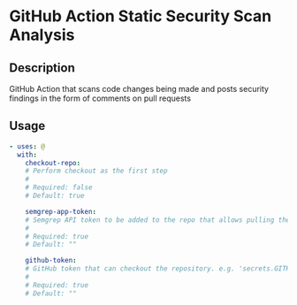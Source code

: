 # GitHub Action Static Security Scan Analysis

<!-- prettier-ignore-start -->
<!-- action-docs-description source="action.yaml" -->
## Description

GitHub Action that scans code changes being made and posts security findings in the form of comments on pull requests
<!-- action-docs-description source="action.yaml" -->

<!-- action-docs-usage source="action.yaml" -->
## Usage

```yaml
- uses: @
  with:
    checkout-repo:
    # Perform checkout as the first step
    #
    # Required: false
    # Default: true

    semgrep-app-token:
    # Semgrep API token to be added to the repo that allows pulling the latest rule config from the ruleboard in the Semgrep UI
    #
    # Required: true
    # Default: ""

    github-token:
    # GitHub token that can checkout the repository. e.g. 'secrets.GITHUB_TOKEN'
    #
    # Required: true
    # Default: ""
```
<!-- action-docs-usage source="action.yaml" -->

<!-- prettier-ignore-end -->
